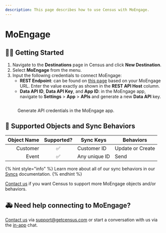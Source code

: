 ```yaml
---
description: This page describes how to use Census with MoEngage.
---
```


# MoEngage

## 🏃‍♀️ Getting Started

1. Navigate to the **Destinations** page in Census and click **New Destination**.
2. Select **MoEngage** from the menu.
3. Input the following credentials to connect MoEngage:
   * **REST Endpoint**: can be found on [this page](https://help.moengage.com/hc/en-us/articles/360057030512-Data-Centers-in-MoEngage#01G5DQVXGT2KZMXTJPF77QPJ25) based on your MoEngage URL. Enter the value exactly as shown in the **REST API Host** column.
   * **Data API ID**, **Data API Key**, and **App ID**: in the MoEngage app, navigate to **Settings** > **App** > **APIs** and generate a new **Data API** key.

<figure><img src="../.gitbook/assets/moengage.png" alt=""><figcaption><p>Generate API credentials in the MoEngage app.</p></figcaption></figure>

## 🔀 Supported Objects and Sync Behaviors <a href="#supported-objects-and-sync-behaviors" id="supported-objects-and-sync-behaviors"></a>

| **Object Name** | **Supported?** | **Sync Keys** | **Behaviors**    |
| --------------: | :------------: | ------------- | ---------------- |
|        Customer |        ✅       | Customer ID   | Update or Create |
|           Event |        ✅       | Any unique ID | Send             |

{% hint style="info" %}
Learn more about all of our sync behaviors in our [Syncs](broken-reference) documentation.
{% endhint %}

[Contact us](mailto:support@getcensus.com) if you want Census to support more MoEngage objects and/or behaviors.

## 🚑 Need help connecting to MoEngage?

[Contact us](mailto:support@getcensus.com) via support@getcensus.com or start a conversation with us via the [in-app](https://app.getcensus.com) chat.
